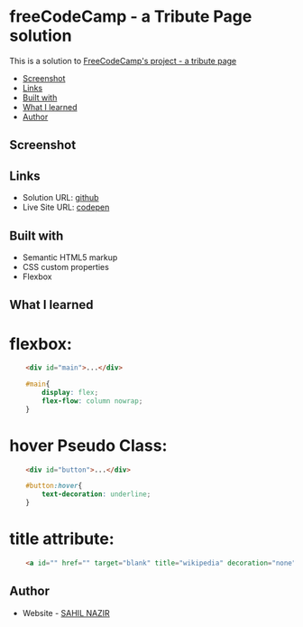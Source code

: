 # freeCodeCamp - a Tribute Page solution
This is a solution to [FreeCodeCamp's project - a tribute page](https://www.freecodecamp.org/learn/responsive-web-design/responsive-web-design-projects/build-a-tribute-page)


- [Screenshot](#screenshot)
- [Links](#links)
- [Built with](#built-with)
- [What I learned](#what-i-learned)
- [Author](#author)

## Screenshot

## Links

- Solution URL: [github](https://github.com/SAHIL-NAZIR/tribute-page.git)
- Live Site URL: [codepen](https://codepen.io/SAHIL-NAZIR/full/yLMQbjE)


## Built with

- Semantic HTML5 markup
- CSS custom properties
- Flexbox


## What I learned

# flexbox:
```html
    <div id="main">...</div>
```
```css
    #main{
        display: flex;
        flex-flow: column nowrap;
    }
```

# hover Pseudo Class:
```html
    <div id="button">...</div>
```
```css
    #button:hover{
        text-decoration: underline;
    }
```

# title attribute:
```html
    <a id="" href="" target="blank" title="wikipedia" decoration="none" >Read more</a>
```

## Author

- Website - [SAHIL NAZIR](https://www.sahilnazir.com)